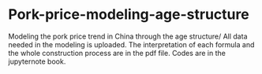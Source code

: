 # Pork-price-modeling-age-structure
Modeling the pork price trend in China through the age structure/
All data needed in the modeling is uploaded.
The interpretation of each formula and the whole construction process are in the pdf file.
Codes are in the jupyternote book.
